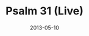 ---
layout: music 
title: "Psalm 31 (Live)"
date: 2013-05-10 
description: "A Crossroads original song, based on Psalm 31. 

Includes the lyrics, \"Into Your hands I commit my spirit / Into your hands, I lay me down / For you will reveal / You will reveal\""
audio: "http://s3.amazonaws.com/crossroads-media/music/audio/Psalm%2031%20Live.mp3"
audio-duration: "06:48"
src: "http://s3.amazonaws.com/crossroads-media/images/DefaultVideoImage.jpg"
---